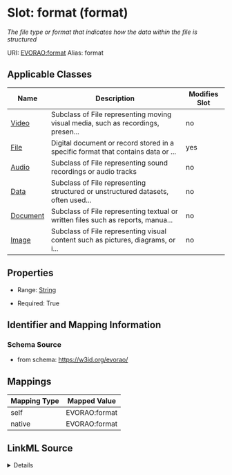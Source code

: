 

# Slot: format (format) 


_The file type or format that indicates how the data within the file is structured_





URI: [EVORAO:format](https://w3id.org/evorao/format)
Alias: format

<!-- no inheritance hierarchy -->





## Applicable Classes

| Name | Description | Modifies Slot |
| --- | --- | --- |
| [Video](Video.md) | Subclass of File representing moving visual media, such as recordings, presen... |  no  |
| [File](File.md) | Digital document or record stored in a specific format that contains data or ... |  yes  |
| [Audio](Audio.md) | Subclass of File representing sound recordings or audio tracks |  no  |
| [Data](Data.md) | Subclass of File representing structured or unstructured datasets, often used... |  no  |
| [Document](Document.md) | Subclass of File representing textual or written files such as reports, manua... |  no  |
| [Image](Image.md) | Subclass of File representing visual content such as pictures, diagrams, or i... |  no  |







## Properties

* Range: [String](String.md)

* Required: True





## Identifier and Mapping Information







### Schema Source


* from schema: https://w3id.org/evorao/




## Mappings

| Mapping Type | Mapped Value |
| ---  | ---  |
| self | EVORAO:format |
| native | EVORAO:format |




## LinkML Source

<details>
```yaml
name: format
description: The file type or format that indicates how the data within the file is
  structured
title: format
from_schema: https://w3id.org/evorao/
rank: 1000
alias: format
domain_of:
- File
range: string
required: true
multivalued: false

```
</details>